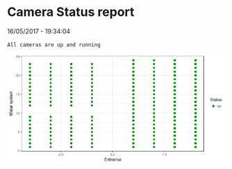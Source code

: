Camera Status report
================
16/05/2017 - 19:34:04

    All cameras are up and running

![](camreport_files/figure-markdown_github/unnamed-chunk-2-1.png)
